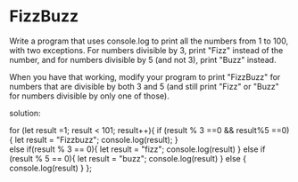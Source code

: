 # FizzBuzz

Write a program that uses console.log to print all the numbers from 1 to 100, with two exceptions. For numbers divisible by 3, print "Fizz" instead of the number, and for numbers divisible by 5 (and not 3), print "Buzz" instead.

When you have that working, modify your program to print "FizzBuzz" for numbers that are divisible by both 3 and 5 (and still print "Fizz" or "Buzz" for numbers divisible by only one of those).


solution:

for (let result =1; result < 101; result++){
if (result % 3 ==0 && result%5 ==0){
    let result = "Fizzbuzz";
    console.log(result);
}   
   else if(result % 3 == 0){
        let result = "fizz";
        console.log(result)
    } else if 
     (result % 5 == 0){
        let result = "buzz";
        console.log(result)
    } 
    else {
        console.log(result)
    }
};